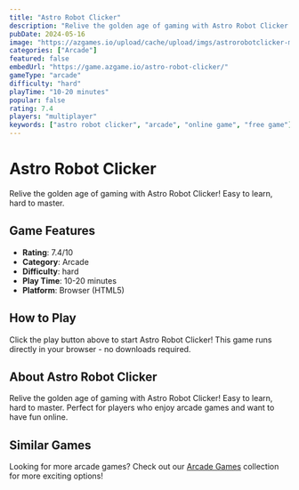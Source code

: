 ```yaml
---
title: "Astro Robot Clicker"
description: "Relive the golden age of gaming with Astro Robot Clicker! Easy to learn, hard to master."
pubDate: 2024-05-16
image: "https://azgames.io/upload/cache/upload/imgs/astrorobotclicker-m144x144.webp"
categories: ["Arcade"]
featured: false
embedUrl: "https://game.azgame.io/astro-robot-clicker/"
gameType: "arcade"
difficulty: "hard"
playTime: "10-20 minutes"
popular: false
rating: 7.4
players: "multiplayer"
keywords: ["astro robot clicker", "arcade", "online game", "free game"]
---
```


# Astro Robot Clicker

Relive the golden age of gaming with Astro Robot Clicker! Easy to learn, hard to master.

## Game Features

- **Rating**: 7.4/10
- **Category**: Arcade
- **Difficulty**: hard
- **Play Time**: 10-20 minutes
- **Platform**: Browser (HTML5)

## How to Play

Click the play button above to start Astro Robot Clicker! This game runs directly in your browser - no downloads required.

## About Astro Robot Clicker

Relive the golden age of gaming with Astro Robot Clicker! Easy to learn, hard to master. Perfect for players who enjoy arcade games and want to have fun online.

## Similar Games

Looking for more arcade games? Check out our [Arcade Games](/categories/arcade) collection for more exciting options!
